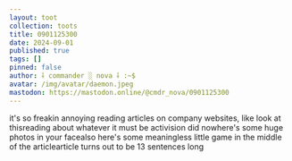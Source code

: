 ```yaml
---
layout: toot
collection: toots
title: 0901125300
date: 2024-09-01
published: true
tags: []
pinned: false
author: ⸸ commander ░ nova ⸸ :~$
avatar: /img/avatar/daemon.jpeg
mastodon: https://mastodon.online/@cmdr_nova/0901125300
---
```


it's so freakin annoying reading articles on company websites, like look at thisreading about whatever it must be activision did nowhere's some huge photos in your facealso here's some meaningless little game in the middle of the articlearticle turns out to be 13 sentences long
